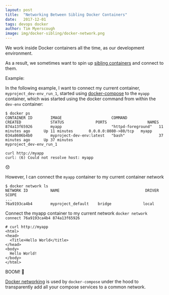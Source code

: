 ```yaml
---
layout: post
title:  "Networking Between Sibling Docker Containers"
date:   2017-12-01
tags: devops docker
author: Tim Myerscough
image: img/docker-sibling/docker-network.png
---
```

We work inside Docker containers all the time, as our development environment.

As a result, we sometimes want to spin up [sibling containers](https://forums.docker.com/t/how-can-i-run-docker-command-inside-a-docker-container/337/2) and connect to them.

Example:

In the following example, I want to connect my current container, `myproject_dev-env_run_1`, started using [docker-compose](https://docs.docker.com/compose/) to the `myapp` container, which was started using the docker command from within the `dev-env` container:

```
$ docker ps
CONTAINER ID        IMAGE                      COMMAND              CREATED             STATUS              PORTS                  NAMES
874a13f65926        myapp                      "httpd-foreground"   11 minutes ago      Up 11 minutes       0.0.0.0:8080->80/tcp   myapp
034a8606b4b0        myproject-dev-env:latest   "bash"               37 minutes ago      Up 37 minutes                              myproject_dev-env_run_1
```

```
curl http://myapp
curl: (6) Could not resolve host: myapp
```

😞

However, I can connect the `myapp` container to my current container network
```
$ docker network ls
NETWORK ID          NAME                                      DRIVER              SCOPE
...
76a9193ca4b4        myproject_default    bridge              local
```

Connect the myapp container to my current network
`docker network connect 76a9193ca4b4 874a13f65926`

```
# curl http://myapp
<html>
<head>
  <Title>Hello World</title>
</head>
<body>
  Hello World!
</body>
</html>
```

BOOM! 🤘

[Docker networking](https://docs.docker.com/engine/userguide/networking/) is used by `docker-compose` under the hood to transparently add all your compose services to a common network.
